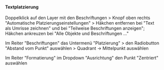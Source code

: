 #### Textplatzierung
Doppelklick auf den Layer mit den Beschriftungen > Knopf oben rechts "Automatische Platzierungseinstellungen" > Häkchen entfernen bei "Text als Umrisse zeichnen" und bei "Teilweise Beschriftungen anzeigen"; Häkchen ankreuzen bei "Alle Objekte und Beschriftungen ..."

Im Reiter "Beschriftungen" das Untermenü "Platzierung" > den Radiobutton "Abstand vom Punkt" auswählen > Quadrant -> Mittelpunkt auswählen

Im Reiter "Formatierung" im Dropdown "Ausrichtung" den Punkt "Zentriert" auswählen